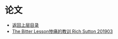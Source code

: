 # 论文

- [返回上层目录](../artificial-general-intelligence.md)
- [The Bitter Lesson惨痛的教训 Rich Sutton 201903](the-bitter-lesson/The-Bitter-Lesson.md)

